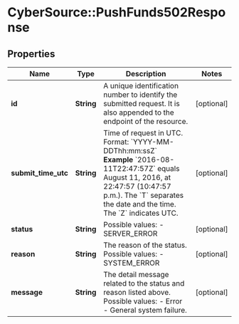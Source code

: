 # CyberSource::PushFunds502Response

## Properties
Name | Type | Description | Notes
------------ | ------------- | ------------- | -------------
**id** | **String** | A unique identification number to identify the submitted request. It is also appended to the endpoint of the resource.  | [optional] 
**submit_time_utc** | **String** | Time of request in UTC. Format: &#x60;YYYY-MM-DDThh:mm:ssZ&#x60;  **Example** &#x60;2016-08-11T22:47:57Z&#x60; equals August 11, 2016, at 22:47:57 (10:47:57 p.m.). The &#x60;T&#x60; separates the date and the time. The &#x60;Z&#x60; indicates UTC.  | [optional] 
**status** | **String** | Possible values: - SERVER_ERROR  | [optional] 
**reason** | **String** | The reason of the status.  Possible values: - SYSTEM_ERROR  | [optional] 
**message** | **String** | The detail message related to the status and reason listed above.  Possible values: - Error - General system failure.  | [optional] 


